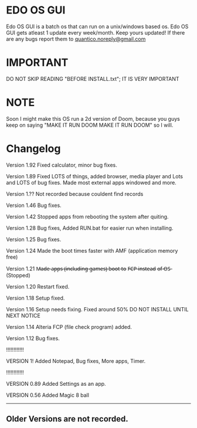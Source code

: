 EDO OS GUI
==========
Edo OS GUI is a batch os that can run on a unix/windows based os.
Edo OS GUI gets atleast 1 update every week/month. Keep yours updated!
If there are any bugs report them to quantico.noreply@gmail.com

IMPORTANT
=========
DO NOT SKIP READING "BEFORE INSTALL.txt"; IT IS VERY IMPORTANT

NOTE
=========
Soon I might make this OS run a 2d version of Doom, because you guys keep on saying "MAKE IT RUN DOOM MAKE IT RUN DOOM" so I will.

Changelog
=========
Version 1.92
Fixed calculator, minor bug fixes.

Version 1.89
Fixed LOTS of things, added browser, media player and Lots and LOTS of bug fixes. Made most external apps windowed and more.

Version 1.??
Not recorded because couldent find records

Version 1.46
Bug fixes.

Version 1.42
Stopped apps from rebooting the system after quiting.

Version 1.28
Bug fixes, Added RUN.bat for easier run when installing.

Version 1.25
Bug fixes.

Version 1.24
Made the boot times faster with AMF (application memory free)

Version 1.21
M̶a̶d̶e̶ a̶p̶p̶s̶ (̶i̶n̶c̶l̶u̶d̶i̶n̶g̶ g̶a̶m̶e̶s̶)̶ b̶o̶o̶t̶ t̶o̶ F̶C̶P̶ i̶n̶s̶t̶e̶a̶d̶ o̶f̶ O̶S̶  (Stopped)

Version 1.20
Restart fixed.

Version 1.18
Setup fixed.

Version 1.16
Setup needs fixing. Fixed around 50% DO NOT INSTALL UNTIL NEXT NOTICE

Version 1.14
Alteria FCP (file check program) added.

Version 1.12
Bug fixes.

!!!!!!!!!!!!

VERSION 1!
Added Notepad, Bug fixes, More apps, Timer.

!!!!!!!!!!!!

VERSION 0.89
Added Settings as an app.

VERSION 0.56
Added Magic 8 ball



----------------------------
Older Versions are not recorded.
----------------------------
